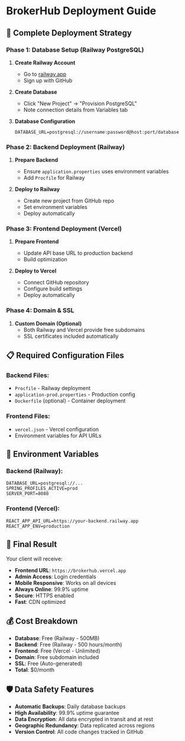 # BrokerHub Deployment Guide

## 🚀 Complete Deployment Strategy

### Phase 1: Database Setup (Railway PostgreSQL)

1. **Create Railway Account**
   - Go to [railway.app](https://railway.app)
   - Sign up with GitHub

2. **Create Database**
   - Click "New Project" → "Provision PostgreSQL"
   - Note connection details from Variables tab

3. **Database Configuration**
   ```
   DATABASE_URL=postgresql://username:password@host:port/database
   ```

### Phase 2: Backend Deployment (Railway)

1. **Prepare Backend**
   - Ensure `application.properties` uses environment variables
   - Add `Procfile` for Railway

2. **Deploy to Railway**
   - Create new project from GitHub repo
   - Set environment variables
   - Deploy automatically

### Phase 3: Frontend Deployment (Vercel)

1. **Prepare Frontend**
   - Update API base URL to production backend
   - Build optimization

2. **Deploy to Vercel**
   - Connect GitHub repository
   - Configure build settings
   - Deploy automatically

### Phase 4: Domain & SSL

1. **Custom Domain (Optional)**
   - Both Railway and Vercel provide free subdomains
   - SSL certificates included automatically

## 📋 Required Configuration Files

### Backend Files:
- `Procfile` - Railway deployment
- `application-prod.properties` - Production config
- `Dockerfile` (optional) - Container deployment

### Frontend Files:
- `vercel.json` - Vercel configuration
- Environment variables for API URLs

## 🔧 Environment Variables

### Backend (Railway):
```
DATABASE_URL=postgresql://...
SPRING_PROFILES_ACTIVE=prod
SERVER_PORT=8080
```

### Frontend (Vercel):
```
REACT_APP_API_URL=https://your-backend.railway.app
REACT_APP_ENV=production
```

## 📱 Final Result

Your client will receive:
- **Frontend URL**: `https://brokerhub.vercel.app`
- **Admin Access**: Login credentials
- **Mobile Responsive**: Works on all devices
- **Always Online**: 99.9% uptime
- **Secure**: HTTPS enabled
- **Fast**: CDN optimized

## 💰 Cost Breakdown

- **Database**: Free (Railway - 500MB)
- **Backend**: Free (Railway - 500 hours/month)
- **Frontend**: Free (Vercel - Unlimited)
- **Domain**: Free subdomain included
- **SSL**: Free (Auto-generated)
- **Total**: $0/month

## 🛡️ Data Safety Features

- **Automatic Backups**: Daily database backups
- **High Availability**: 99.9% uptime guarantee
- **Data Encryption**: All data encrypted in transit and at rest
- **Geographic Redundancy**: Data replicated across regions
- **Version Control**: All code changes tracked in GitHub